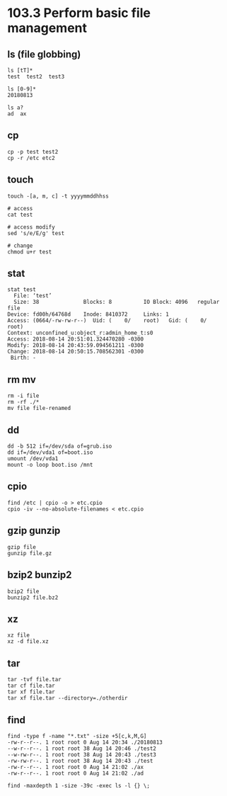 # 103.3 Perform basic file management

## ls (file globbing)

```
ls [tT]*
test  test2  test3

ls [0-9]*
20180813

ls a?
ad  ax
```

## cp

```
cp -p test test2
cp -r /etc etc2
```

## touch

```
touch -[a, m, c] -t yyyymmddhhss

# access
cat test

# access modify
sed 's/e/E/g' test

# change
chmod u+r test
```

## stat

```
stat test
  File: ‘test’
  Size: 38              Blocks: 8          IO Block: 4096   regular file
Device: fd00h/64768d    Inode: 8410372     Links: 1
Access: (0664/-rw-rw-r--)  Uid: (    0/    root)   Gid: (    0/    root)
Context: unconfined_u:object_r:admin_home_t:s0
Access: 2018-08-14 20:51:01.324470280 -0300
Modify: 2018-08-14 20:43:59.094561211 -0300
Change: 2018-08-14 20:50:15.708562301 -0300
 Birth: -
```

## rm mv

```
rm -i file
rm -rf ./*
mv file file-renamed
```

## dd

```
dd -b 512 if=/dev/sda of=grub.iso
dd if=/dev/vda1 of=boot.iso
umount /dev/vda1
mount -o loop boot.iso /mnt
```

## cpio

```
find /etc | cpio -o > etc.cpio
cpio -iv --no-absolute-filenames < etc.cpio
```

## gzip gunzip

```
gzip file
gunzip file.gz
```

## bzip2 bunzip2

```
bzip2 file
bunzip2 file.bz2
```

## xz

```
xz file
xz -d file.xz
```

## tar

```
tar -tvf file.tar
tar cf file.tar
tar xf file.tar
tar xf file.tar --directory=./otherdir
```

## find

```
find -type f -name "*.txt" -size +5[c,k,M,G]
-rw-r--r--. 1 root root 0 Aug 14 20:34 ./20180813
--w-r--r--. 1 root root 38 Aug 14 20:46 ./test2
--w-rw-r--. 1 root root 38 Aug 14 20:43 ./test3
-rw-rw-r--. 1 root root 38 Aug 14 20:43 ./test
-rw-r--r--. 1 root root 0 Aug 14 21:02 ./ax
-rw-r--r--. 1 root root 0 Aug 14 21:02 ./ad

find -maxdepth 1 -size -39c -exec ls -l {} \;
```
